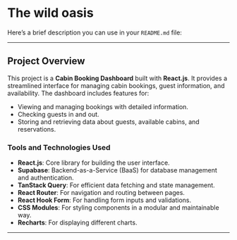 # The wild oasis

Here’s a brief description you can use in your `README.md` file:

---

## Project Overview

This project is a **Cabin Booking Dashboard** built with **React.js**. It provides a streamlined interface for managing cabin bookings, guest information, and availability. The dashboard includes features for:

-   Viewing and managing bookings with detailed information.
-   Checking guests in and out.
-   Storing and retrieving data about guests, available cabins, and reservations.

### Tools and Technologies Used

-   **React.js**: Core library for building the user interface.
-   **Supabase**: Backend-as-a-Service (BaaS) for database management and authentication.
-   **TanStack Query**: For efficient data fetching and state management.
-   **React Router**: For navigation and routing between pages.
-   **React Hook Form**: For handling form inputs and validations.
-   **CSS Modules**: For styling components in a modular and maintainable way.
-   **Recharts**: For displaying different charts.

---
